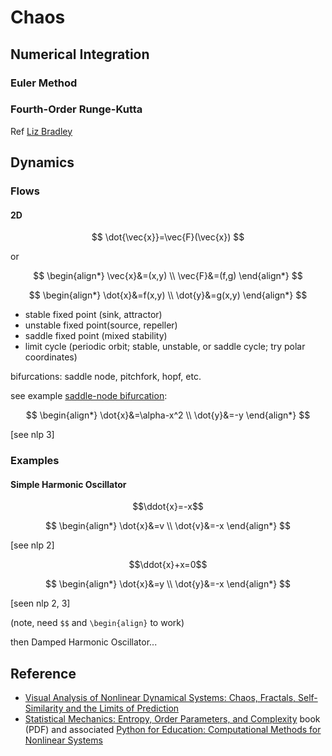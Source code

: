 <script src="https://cdnjs.cloudflare.com/ajax/libs/mathjax/2.7.1/MathJax.js?config=TeX-AMS-MML_HTMLorMML" type="text/javascript"></script>

# Chaos

## Numerical Integration

### Euler Method

### Fourth-Order Runge-Kutta

Ref [Liz Bradley](https://www.cs.colorado.edu/~lizb/)

## Dynamics

### Flows

#### 2D

$$
\dot{\vec{x}}=\vec{F}(\vec{x})
$$

or

$$
\begin{align*}
\vec{x}&=(x,y) \\
\vec{F}&=(f,g)
\end{align*}
$$

$$
\begin{align*}
\dot{x}&=f(x,y) \\
\dot{y}&=g(x,y)
\end{align*}
$$

* stable fixed point (sink, attractor)
* unstable fixed point(source, repeller)
* saddle fixed point (mixed stability)
* limit cycle (periodic orbit; stable, unstable, or saddle cycle; try polar coordinates)

bifurcations: saddle node, pitchfork, hopf, etc.

see example [saddle-node bifurcation](https://en.wikipedia.org/wiki/Saddle-node_bifurcation):

$$
\begin{align*}
\dot{x}&=\alpha-x^2 \\
\dot{y}&=-y
\end{align*}
$$


[see nlp 3]

### Examples

#### Simple Harmonic Oscillator

$$\ddot{x}=-x$$

$$
\begin{align*}
\dot{x}&=v \\
\dot{v}&=-x
\end{align*}
$$

[see nlp 2]

$$\ddot{x}+x=0$$

$$
\begin{align*}
\dot{x}&=y \\
\dot{y}&=-x
\end{align*}
$$

[seen nlp 2, 3]

(note, need `$$` and `\begin{align}` to work)



then Damped Harmonic Oscillator...






## Reference

* [Visual Analysis of Nonlinear Dynamical Systems: Chaos, Fractals, Self-Similarity and the Limits of Prediction](http://geoffboeing.com/publications/nonlinear-chaos-fractals-prediction/)
* [Statistical Mechanics: Entropy, Order Parameters, and Complexity](http://pages.physics.cornell.edu/~sethna/StatMech/) book (PDF) and associated [Python for Education: Computational Methods for Nonlinear Systems](https://arxiv.org/abs/0704.3182)
